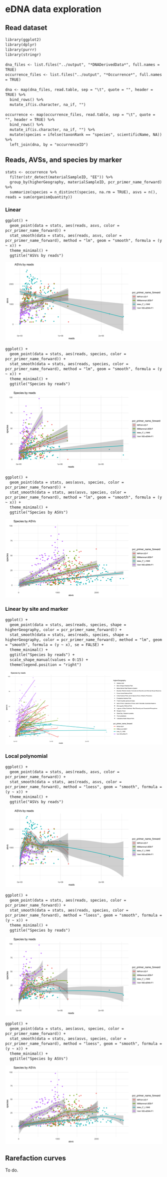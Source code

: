 # eDNA data exploration

## Read dataset

    library(ggplot2)
    library(dplyr)
    library(purrr)
    library(stringr)

    dna_files <- list.files("../output", "*DNADerivedData*", full.names = TRUE)
    occurrence_files <- list.files("../output", "*Occurrence*", full.names = TRUE)

    dna <- map(dna_files, read.table, sep = "\t", quote = "", header = TRUE) %>%
      bind_rows() %>%
      mutate_if(is.character, na_if, "")

    occurrence <- map(occurrence_files, read.table, sep = "\t", quote = "", header = TRUE) %>%
      bind_rows() %>%
      mutate_if(is.character, na_if, "") %>%
      mutate(species = ifelse(taxonRank == "species", scientificName, NA)) %>%
      left_join(dna, by = "occurrenceID")

## Reads, AVSs, and species by marker

    stats <- occurrence %>%
      filter(str_detect(materialSampleID, "EE")) %>%
      group_by(higherGeography, materialSampleID, pcr_primer_name_forward) %>%
      summarize(species = n_distinct(species, na.rm = TRUE), asvs = n(), reads = sum(organismQuantity))

### Linear

    ggplot() +
      geom_point(data = stats, aes(reads, asvs, color = pcr_primer_name_forward)) +
      stat_smooth(data = stats, aes(reads, asvs, color = pcr_primer_name_forward), method = "lm", geom = "smooth", formula = (y ~ x)) +
      theme_minimal() +
      ggtitle("ASVs by reads")

![](regressions_files/figure-markdown_strict/unnamed-chunk-3-1.png)

    ggplot() +
      geom_point(data = stats, aes(reads, species, color = pcr_primer_name_forward)) +
      stat_smooth(data = stats, aes(reads, species, color = pcr_primer_name_forward), method = "lm", geom = "smooth", formula = (y ~ x)) +
      theme_minimal() +
      ggtitle("Species by reads")

![](regressions_files/figure-markdown_strict/unnamed-chunk-3-2.png)

    ggplot() +
      geom_point(data = stats, aes(asvs, species, color = pcr_primer_name_forward)) +
      stat_smooth(data = stats, aes(asvs, species, color = pcr_primer_name_forward), method = "lm", geom = "smooth", formula = (y ~ x)) +
      theme_minimal() +
      ggtitle("Species by ASVs")

![](regressions_files/figure-markdown_strict/unnamed-chunk-3-3.png)

### Linear by site and marker

    ggplot() +
      geom_point(data = stats, aes(reads, species, shape = higherGeography, color = pcr_primer_name_forward)) +
      stat_smooth(data = stats, aes(reads, species, shape = higherGeography, color = pcr_primer_name_forward), method = "lm", geom = "smooth", formula = (y ~ x), se = FALSE) +
      theme_minimal() +
      ggtitle("Species by reads") +
      scale_shape_manual(values = 0:15) +
      theme(legend.position = "right")

![](regressions_files/figure-markdown_strict/unnamed-chunk-4-1.png)

### Local polynomial

    ggplot() +
      geom_point(data = stats, aes(reads, asvs, color = pcr_primer_name_forward)) +
      stat_smooth(data = stats, aes(reads, asvs, color = pcr_primer_name_forward), method = "loess", geom = "smooth", formula = (y ~ x)) +
      theme_minimal() +
      ggtitle("ASVs by reads")

![](regressions_files/figure-markdown_strict/unnamed-chunk-5-1.png)

    ggplot() +
      geom_point(data = stats, aes(reads, species, color = pcr_primer_name_forward)) +
      stat_smooth(data = stats, aes(reads, species, color = pcr_primer_name_forward), method = "loess", geom = "smooth", formula = (y ~ x)) +
      theme_minimal() +
      ggtitle("Species by reads")

![](regressions_files/figure-markdown_strict/unnamed-chunk-5-2.png)

    ggplot() +
      geom_point(data = stats, aes(asvs, species, color = pcr_primer_name_forward)) +
      stat_smooth(data = stats, aes(asvs, species, color = pcr_primer_name_forward), method = "loess", geom = "smooth", formula = (y ~ x)) +
      theme_minimal() +
      ggtitle("Species by ASVs")

![](regressions_files/figure-markdown_strict/unnamed-chunk-5-3.png)

## Rarefaction curves

To do.
